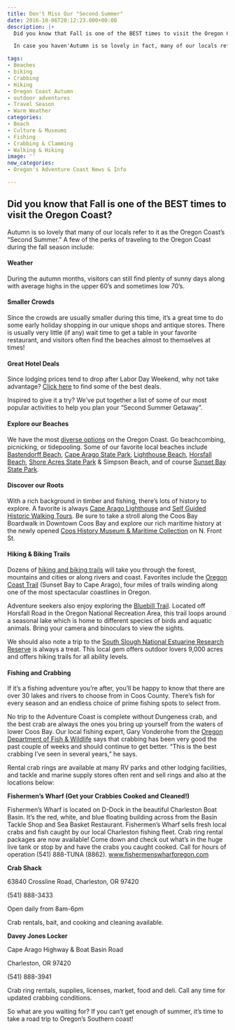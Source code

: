 ```yaml
---
title: Don't Miss Our "Second Summer"
date: 2016-10-06T20:12:23.000+00:00
description: |+
  Did you know that Fall is one of the BEST times to visit the Oregon Coast?

  In case you haven'Autumn is so lovely in fact, many of our locals refer to it as the Oregon Coast's "Second Summer". A few of the perks of traveling to the Oregon Coast during the fall season include:

tags:
- Beaches
- biking
- Crabbing
- Hiking
- Oregon Coast Autumn
- outdoor adventures
- Travel Season
- Warm Weather
categories:
- Beach
- Culture & Museums
- Fishing
- Crabbing & Clamming
- Walking & Hiking
image: ''
new_categories:
- Oregon's Adventure Coast News & Info

---
```

## Did you know that Fall is one of the BEST times to visit the Oregon Coast?

Autumn is so lovely that many of our locals refer to it as the Oregon Coast’s “Second Summer.” A few of the perks of traveling to the Oregon Coast during the fall season include:

#### Weather

During the autumn months, visitors can still find plenty of sunny days along with average highs in the upper 60’s and sometimes low 70’s.

#### Smaller Crowds

Since the crowds are usually smaller during this time, it’s a great time to do some early holiday shopping in our unique shops and antique stores. There is usually very little (if any) wait time to get a table in your favorite restaurant, and visitors often find the beaches almost to themselves at times!

#### Great Hotel Deals

Since lodging prices tend to drop after Labor Day Weekend, why not take advantage? <a href="/deals/" target="_blank">Click here</a> to find some of the best deals.

Inspired to give it a try? We’ve put together a list of some of our most popular activities to help you plan your “Second Summer Getaway”.

#### Explore our Beaches

We have the most [diverse options](/featured-adventures/undeveloped-beaches/ "beaches") on the Oregon Coast. Go beachcombing, picnicking, or tidepooling. Some of our favorite local beaches include [Bastendorff Beach](/listings/bastendorff-beach/ "Bastendorff Beach"), [Cape Arago State Park](https://stateparks.oregon.gov/index.cfm?do=park.profile&parkId=66 "cape arago state park"), [Lighthouse Beach](https://www.oregonsadventurecoast.com/blog/2017-07-19-how-to-find-an-epic-view-of-the-cape-arago-lighthouse/ "Lighthouse Beach"), [Horsfall Beach](https://www.fs.usda.gov/wps/portal/fsinternet/cs/recarea?ss=110612&navtype=BROWSEBYSUBJECT&cid=FSE_003738&navid=110240000000000&pnavid=110000000000000&position=BROWSEBYSUBJECT&recid=42625&ttype=recarea&pname=Horsfall%20Beach%20Campground "Horsfall Beach"), [Shore Acres State Park](https://stateparks.oregon.gov/index.cfm?do=park.profile&parkId=68 "shore acres state park") & Simpson Beach, and of course [Sunset Bay State Park](https://stateparks.oregon.gov/index.cfm?do=park.profile&parkId=70 "Sunset bay state park").

#### Discover our Roots

With a rich background in timber and fishing, there’s lots of history to explore. A favorite is always [Cape Arago Lighthouse](https://www.oregonsadventurecoast.com/blog/2017-07-19-how-to-find-an-epic-view-of-the-cape-arago-lighthouse/ "cape arago lighthouse") and [Self Guided Historic Walking Tours](/featured-adventures/history-culture/ "historic information"). Be sure to take a stroll along the Coos Bay Boardwalk in Downtown Coos Bay and explore our rich maritime history at the newly opened <a href="http://cooshistory.org/" target="_blank">Coos History Museum & Maritime Collection</a> on N. Front St.

#### Hiking & Biking Trails

Dozens of [hiking and biking trails](/featured-adventures/walking-hiking/ "hiking and biking trails") will take you through the forest, mountains and cities or along rivers and coast. Favorites include the [Oregon Coast Trail](https://www.oregonsadventurecoast.com/tripideas/explore-the-cape-arago-beach-loop/ "Oregon Coast Trail") (Sunset Bay to Cape Arago), four miles of trails winding along one of the most spectacular coastlines in Oregon.

Adventure seekers also enjoy exploring the [Bluebill Trail](https://www.alltrails.com/trail/us/oregon/bluebill-lake-trail "bluebill trail"). Located off Horsfall Road in the Oregon National Recreation Area, this trail loops around a seasonal lake which is home to different species of birds and aquatic animals. Bring your camera and binoculars to view the sights.

We should also note a trip to the <a href="http://www.oregonsadventurecoast.com/listings/south-slough-national-estuary/" target="_blank">South Slough National Estuarine Research Reserve</a> is always a treat. This local gem offers outdoor lovers 9,000 acres and offers hiking trails for all ability levels.

#### Fishing and Crabbing

If it’s a fishing adventure you’re after, you’ll be happy to know that there are over 30 lakes and rivers to choose from in Coos County. There’s fish for every season and an endless choice of prime fishing spots to select from.

No trip to the Adventure Coast is complete without Dungeness crab, and the best crab are always the ones you bring up yourself from the waters of lower Coos Bay. Our local fishing expert, Gary Vonderohe from the <a href="http://www.dfw.state.or.us/" target="_blank">Oregon Department of Fish & Wildlife</a> says that crabbing has been very good the past couple of weeks and should continue to get better. “This is the best crabbing I’ve seen in several years,” he says.

Rental crab rings are available at many RV parks and other lodging facilities, and tackle and marine supply stores often rent and sell rings and also at the locations below:

**Fishermen’s Wharf (Get your Crabbies Cooked and Cleaned!)**

Fishermen’s Wharf is located on D-Dock in the beautiful Charleston Boat Basin. It’s the red, white, and blue floating building across from the Basin Tackle Shop and Sea Basket Restaurant. Fishermen’s Wharf sells fresh local crabs and fish caught by our local Charleston fishing fleet. Crab ring rental packages are now available! Come down and check out what’s in the huge live tank or stop by and have the crabs you caught cooked. Call for hours of operation (541) 888-TUNA (8862). <a href="http://www.fishermenswharforegon.com/" target="_blank">www.fishermenswharforegon.com</a>

**Crab Shack**

63840 Crossline Road, Charleston, OR 97420

(541) 888-3433

Open daily from 8am-6pm

Crab rentals, bait, and cooking and cleaning available.

**Davey Jones Locker**

Cape Arago Highway & Boat Basin Road

Charleston, OR 97420

(541) 888-3941

Crab ring rentals, supplies, licenses, market, food and deli. Call any time for updated crabbing conditions.

So what are you waiting for? If you can’t get enough of summer, it’s time to take a road trip to Oregon’s Southern coast!